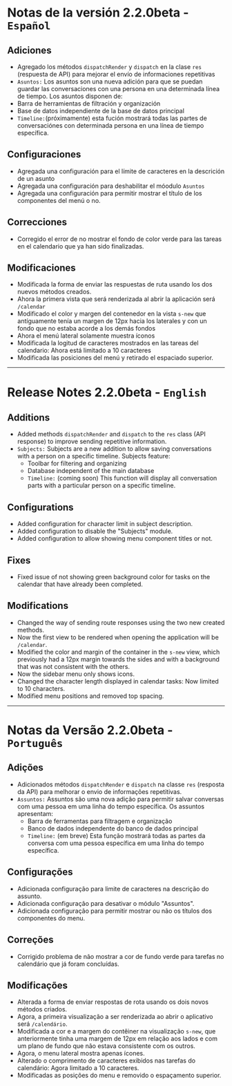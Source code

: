 # Notas de la versión 2.2.0beta - `Español`

## Adiciones
* Agregado los métodos `dispatchRender` y `dispatch` en la clase `res` (respuesta de API) para mejorar el envío de informaciones repetitivas
* `Asuntos:` Los asuntos son una nueva adición para que se puedan guardar las conversaciones con una persona en una determinada línea de tiempo.
Los asuntos disponen de:
 * Barra de herramientas de filtración y organización
 * Base de datos independiente de la base de datos principal
 * `Timeline:`(próximamente) esta fución mostrará todas las partes de conversaciónes con determinada persona en una línea de tiempo específica.

## Configuraciones
* Agregada una configuración para el límite de caracteres en la descrición de un asunto
* Agregada una configuración para deshabilitar el móodulo `Asuntos`
* Agregada una configuración para permitir mostrar el título de los componentes del menú o no.

## Correcciones
* Corregido el error de no mostrar el fondo de color verde para las tareas en el calendario que ya han sido finalizadas.

## Modificaciones
* Modificada la forma de enviar las respuestas de ruta usando los dos nuevos métodos creados.
* Ahora la primera vista que será renderizada al abrir la aplicación será `/calendar`
* Modificado el color y margen del contenedor en la vista `s-new` que antíguamente tenía un margen de 12px hacia los laterales y con un fondo que no estaba acorde a los demás fondos
* Ahora el menú lateral solamente muestra íconos
* Modificada la logitud de caracteres mostrados en las tareas del calendario: Ahora está limitado a 10 caracteres
* Modificada las posiciones del menú y retirado el espaciado superior.
___

# Release Notes 2.2.0beta - `English`

## Additions
* Added methods `dispatchRender` and `dispatch` to the `res` class (API response) to improve sending repetitive information.
* `Subjects:` Subjects are a new addition to allow saving conversations with a person on a specific timeline.
Subjects feature:
  * Toolbar for filtering and organizing
  * Database independent of the main database
  * `Timeline:` (coming soon) This function will display all conversation parts with a particular person on a specific timeline.

## Configurations
* Added configuration for character limit in subject description.
* Added configuration to disable the "Subjects" module.
* Added configuration to allow showing menu component titles or not.

## Fixes
* Fixed issue of not showing green background color for tasks on the calendar that have already been completed.

## Modifications
* Changed the way of sending route responses using the two new created methods.
* Now the first view to be rendered when opening the application will be `/calendar`.
* Modified the color and margin of the container in the `s-new` view, which previously had a 12px margin towards the sides and with a background that was not consistent with the others.
* Now the sidebar menu only shows icons.
* Changed the character length displayed in calendar tasks: Now limited to 10 characters.
* Modified menu positions and removed top spacing.
___

# Notas da Versão 2.2.0beta - `Português`

## Adições
* Adicionados métodos `dispatchRender` e `dispatch` na classe `res` (resposta da API) para melhorar o envio de informações repetitivas.
* `Assuntos:` Assuntos são uma nova adição para permitir salvar conversas com uma pessoa em uma linha do tempo específica.
Os assuntos apresentam:
  * Barra de ferramentas para filtragem e organização
  * Banco de dados independente do banco de dados principal
  * `Timeline:` (em breve) Esta função mostrará todas as partes da conversa com uma pessoa específica em uma linha do tempo específica.

## Configurações
* Adicionada configuração para limite de caracteres na descrição do assunto.
* Adicionada configuração para desativar o módulo "Assuntos".
* Adicionada configuração para permitir mostrar ou não os títulos dos componentes do menu.

## Correções
* Corrigido problema de não mostrar a cor de fundo verde para tarefas no calendário que já foram concluídas.

## Modificações
* Alterada a forma de enviar respostas de rota usando os dois novos métodos criados.
* Agora, a primeira visualização a ser renderizada ao abrir o aplicativo será `/calendário`.
* Modificada a cor e a margem do contêiner na visualização `s-new`, que anteriormente tinha uma margem de 12px em relação aos lados e com um plano de fundo que não estava consistente com os outros.
* Agora, o menu lateral mostra apenas ícones.
* Alterado o comprimento de caracteres exibidos nas tarefas do calendário: Agora limitado a 10 caracteres.
* Modificadas as posições do menu e removido o espaçamento superior.
